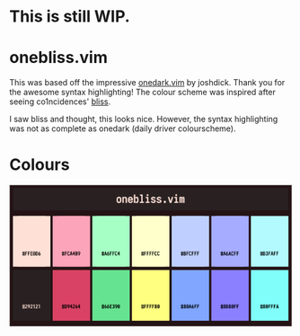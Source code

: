 # This is still WIP.

# onebliss.vim

This was based off the impressive [onedark.vim](https://github.com/joshdick/onedark.vim) by joshdick. Thank you for the awesome syntax highlighting! The colour scheme was inspired after seeing co1ncidences' [bliss](https://github.com/co1ncidence/bliss).

I saw bliss and thought, this looks nice. However, the syntax highlighting was not as complete as onedark (daily driver colourscheme).


# Colours

![Colours](img/colors.png)
